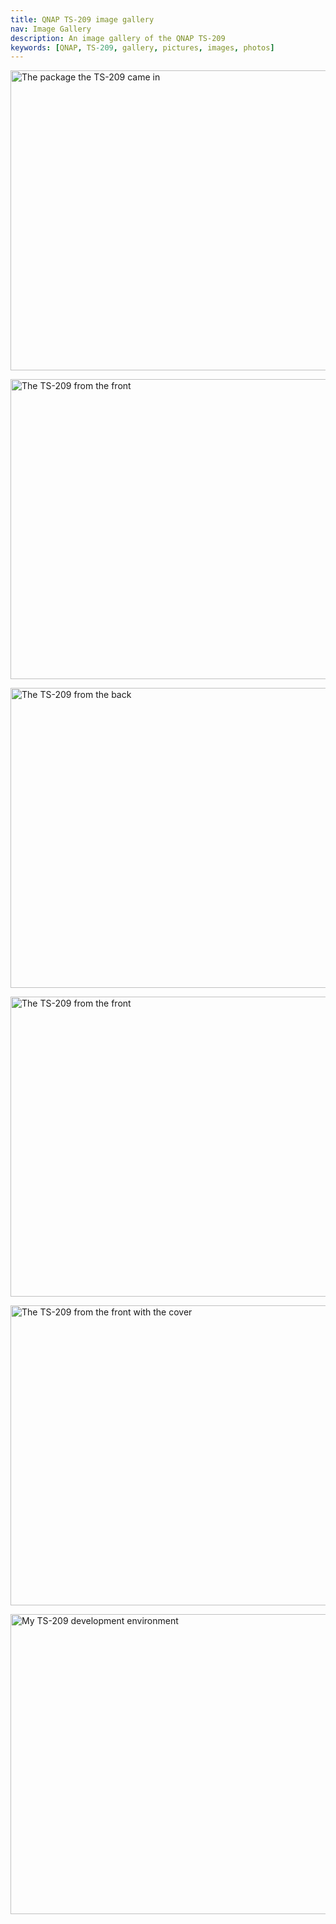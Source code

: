 ```yaml
---
title: QNAP TS-209 image gallery
nav: Image Gallery
description: An image gallery of the QNAP TS-209
keywords: [QNAP, TS-209, gallery, pictures, images, photos]
---
```


<p>
<a href = "../images/img_0001.jpg">
<img src = "../images/img_0001s.jpg" class="border" alt = "The package the TS-209 came in" width="640" height="480" />
</a>
</p>

<p>
<a href = "../images/img_0002.jpg">
<img src = "../images/img_0002s.jpg" class="border" alt = "The TS-209 from the front" width="640" height="480" />
</a>
</p>

<p>
<a href = "../images/img_0003.jpg">
<img src = "../images/img_0003s.jpg" class="border" alt = "The TS-209 from the back" width="640" height="480" />
</a>
</p>

<p>
<a href = "../images/img_0004.jpg">
<img src = "../images/img_0004s.jpg" class="border" alt = "The TS-209 from the front" width="640" height="480" />
</a>
</p>

<p>
<a href = "../images/img_0005.jpg">
<img src = "../images/img_0005s.jpg" class="border" alt = "The TS-209 from the front with the cover" width="640" height="480" />
</a>
</p>

<p>
<a href = "../images/img_0007.jpg">
<img src = "../images/img_0007s.jpg" class="border" alt = "My TS-209 development environment" width="640" height="480" />
</a>
</p>

